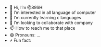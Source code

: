 - 👋 Hi, I’m @89SH
- 👀 I’m interested in all language of computer 
- 🌱 I’m currently learning c languages 
- 💞️ I’m looking to collaborate with company 
- 📫 How to reach me to that place
- 😄 Pronouns: ...
- ⚡ Fun fact:

<!---
89SH/89SH is a ✨ special ✨ repository because its `README.md` (this file) appears on your GitHub profile.
You can click the Preview link to take a look at your changes.
--->
